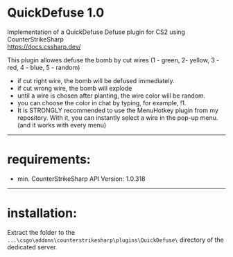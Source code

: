 # QuickDefuse 1.0  
  
Implementation of a QuickDefuse Defuse plugin for CS2 using CounterStrikeSharp  
<https://docs.cssharp.dev/>  
  
This plugin allowes defuse the bomb by cut wires (1 - green, 2- yellow, 3 - red, 4 - blue, 5 - random)
- if cut right wire, the bomb will be defused immediately.
- if cut wrong wire, the bomb will explode
- until a wire is chosen after planting, the wire color will be random.
- you can choose the color in chat by typing, for example, !1.
- It is STRONGLY recommended to use the MenuHotkey plugin from my repository. With it, you can instantly select a wire in the pop-up menu. (and it works with every menu)


---
# requirements:  
- min. CounterStrikeSharp API Version: 1.0.318

---
# installation:  
Extract the folder to the `...\csgo\addons\counterstrikesharp\plugins\QuickDefuse\` directory of the dedicated server.

